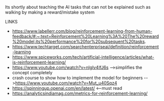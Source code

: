Its shortly about teaching the AI tasks that can not be explained such as walking by making a reward/mistake system



LINKS
- https://www.labellerr.com/blog/reinforcement-learning-from-human-feedback/#:~:text=Reinforcement%20Learning%3A%20The%20reward%20model,its%20performance%20for%20subsequent%20tasks.
- https://www.techtarget.com/searchenterpriseai/definition/reinforcement-learning
- https://www.spiceworks.com/tech/artificial-intelligence/articles/what-is-reinforcement-learning/
- https://www.youtube.com/watch?v=nIgIv4IfJ6s -->simplifies the concept completely
- crash course to show how to implement the model for beginners -->https://www.youtube.com/watch?v=Mut_u40Sqz4
- https://spinningup.openai.com/en/latest/ <--must read
- https://analyticsindiamag.com/metrics-for-reinforcement-learning/